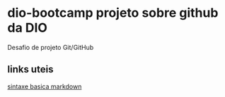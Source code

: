 # dio-bootcamp projeto sobre github da DIO
Desafio de projeto Git/GitHub
## links uteis
[sintaxe basica markdown](https://www.markdownguide.org/basic-syntax/)
